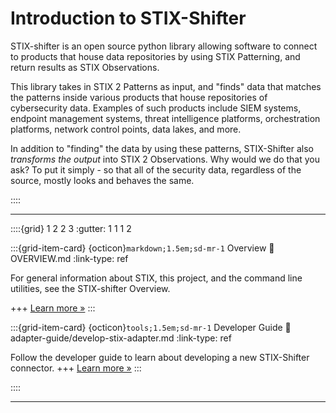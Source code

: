 # Introduction to STIX-Shifter

STIX-shifter is an open source python library allowing software to connect to products that house data repositories by using STIX Patterning, and return results as STIX Observations.

This library takes in STIX 2 Patterns as input, and "finds" data that matches the patterns inside various products that house repositories of cybersecurity data. Examples of such products include SIEM systems, endpoint management systems, threat intelligence platforms, orchestration platforms, network control points, data lakes, and more.

In addition to "finding" the data by using these patterns, STIX-Shifter also _transforms the output_ into STIX 2 Observations. Why would we do that you ask? To put it simply - so that all of the security data, regardless of the source, mostly looks and behaves the same.

::::

---

::::{grid} 1 2 2 3
:gutter: 1 1 1 2

:::{grid-item-card} {octicon}`markdown;1.5em;sd-mr-1` Overview
:link:  OVERVIEW.md
:link-type: ref

For general information about STIX, this project, and the command line utilities, see the STIX-shifter Overview.

+++
[Learn more »](OVERVIEW.md)
:::

:::{grid-item-card} {octicon}`tools;1.5em;sd-mr-1` Developer Guide
:link: adapter-guide/develop-stix-adapter.md
:link-type: ref

Follow the developer guide to learn about developing a new STIX-Shifter connector.
+++
[Learn more »](adapter-guide/develop-stix-adapter.md)
:::

::::

---